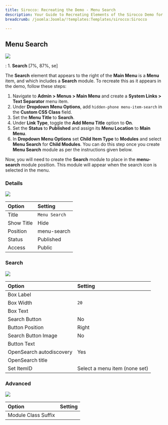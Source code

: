 ```yaml
---
title: Sirocco: Recreating the Demo - Menu Search
description: Your Guide to Recreating Elements of the Sirocco Demo for Joomla
breadcrumb: /joomla:Joomla/!templates:Templates/sirocco:Sirocco

---
```


Menu Search
-----

![](assets/sirocco.jpeg)

:   1. **Search** [7%, 87%, se]

The **Search** element that appears to the right of the **Main Menu** is a **Menu** item, and which includes a **Search** module. To recreate this as it appears in the demo, follow these steps:

1. Navigate to **Admin > Menus > Main Menu** and create a **System Links > Text Separator** menu item.
2. Under **Dropdown Menu Options**, add `hidden-phone menu-item-search` in the **Custom CSS Class** field.
3. Set the **Menu Title** to **Search**.
4. Under **Link Type**, toggle the **Add Menu Title** option to **On**.
5. Set the **Status** to **Published** and assign its **Menu Location** to **Main Menu**.
6. In **Dropdown Menu Options** set **Child Item Type** to **Modules** and select **Menu Search** for **Child Modules**. You can do this step once you create **Menu Search** module as per the instructions given below.

Now, you will need to create the **Search** module to place in the **menu-search** module position. This module will appear when the search icon is selected in the menu.

### Details

![](assets/demo_searcha.jpeg)

|   Option   |    Setting    |
| :--------- | :------------ |
| Title      | `Menu Search` |
| Show Title | Hide          |
| Position   | menu-search   |
| Status     | Published     |
| Access     | Public        |

### Search

![](assets/demo_searchb.jpeg)

|          Option          |            Setting            |
| :----------------------- | :---------------------------- |
| Box Label                |                               |
| Box Width                | `20`                          |
| Box Text                 |                               |
| Search Button            | No                            |
| Button Position          | Right                         |
| Search Button Image      | No                            |
| Button Text              |                               |
| OpenSearch autodiscovery | Yes                           |
| OpenSearch title         |                               |
| Set ItemID               | Select a menu item (none set) |

### Advanced

![](assets/demo_searchc.jpeg)

|        Option       | Setting |
| :------------------ | :------ |
| Module Class Suffix |         |
